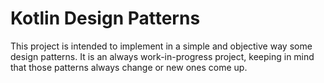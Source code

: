 # Kotlin Design Patterns

This project is intended to implement in a simple and objective way some design patterns.
It is an always work-in-progress project, keeping in mind that those patterns always change or new ones come up.
